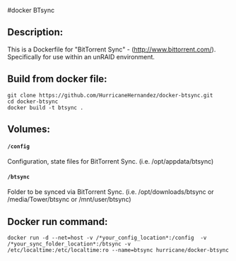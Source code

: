 #docker BTsync

## Description:

This is a Dockerfile for "BitTorrent Sync" - (http://www.bittorrent.com/).
Specifically for use within an unRAID environment.

## Build from docker file:

```
git clone https://github.com/HurricaneHernandez/docker-btsync.git 
cd docker-btsync
docker build -t btsync . 
```

## Volumes:

#### `/config`

Configuration, state files for BitTorrent Sync. (i.e. /opt/appdata/btsync)

#### `/btsync`

Folder to be synced via BitTorrent Sync.  (i.e. /opt/downloads/btsync or /media/Tower/btsync or /mnt/user/btsync)


## Docker run command:

```
docker run -d --net=host -v /*your_config_location*:/config  -v /*your_sync_folder_location*:/btsync -v /etc/localtime:/etc/localtime:ro --name=btsync hurricane/docker-btsync
```
